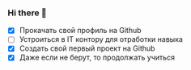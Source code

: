 ### Hi there 👋

<!--
**andreiadaew90/andreiadaew90** is a ✨ _special_ ✨ repository because its `README.md` (this file) appears on your GitHub profile.

Here are some ideas to get you started:

- 🔭 I’m currently working on ...   
- 🌱 I’m currently learning ...
- 👯 I’m looking to collaborate on ...
- 🤔 I’m looking for help with ...
- 💬 Ask me about ...
- 📫 How to reach me: ...
- 😄 Pronouns: ...
- ⚡ Fun fact: ...
->
 **Мои задачи на ближайшее время:**
<!-- TODO-IST:START -->
* [x] Прокачать свой профиль на Github
* [ ] Устроиться в IT контору для отработки навыка
* [x] Создать свой первый проект на Github       
* [x] Даже если не берут, то продолжать учиться 
<!-- TODO-IST:END -->
